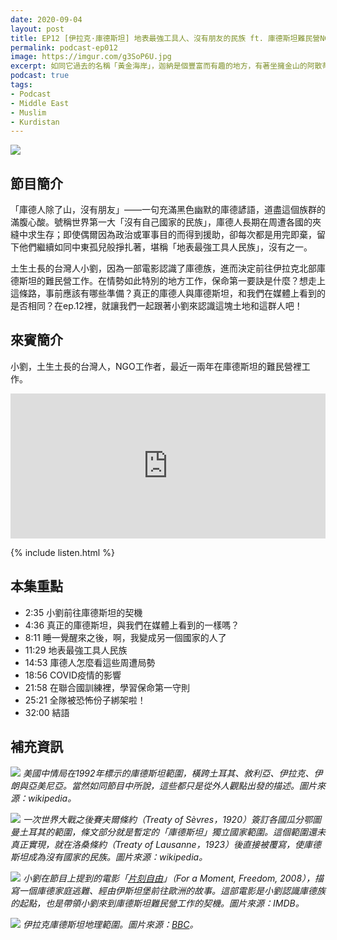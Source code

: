 ```yaml
---
date: 2020-09-04
layout: post
title: EP12 [伊拉克·庫德斯坦] 地表最強工具人、沒有朋友的民族 ft. 庫德斯坦難民營NGO工作者 小劉
permalink: podcast-ep012
image: https://imgur.com/g3SoP6U.jpg
excerpt: 如同它過去的名稱「黃金海岸」，迦納是個豐富而有趣的地方，有著坐擁金山的阿散蒂帝國、平價莽原Mole國家公園、西非麥加Larabanga、過去囚禁奴隸的海岸角城堡，今天就跟著主廚Jerome一起去走走吧！
podcast: true
tags:
- Podcast
- Middle East
- Muslim
- Kurdistan
---
```


![](https://imgur.com/g3SoP6U.jpg)

## 節目簡介

「庫德人除了山，沒有朋友」——一句充滿黑色幽默的庫德諺語，道盡這個族群的滿腹心酸。號稱世界第一大「沒有自己國家的民族」，庫德人長期在周遭各國的夾縫中求生存；即使偶爾因為政治或軍事目的而得到援助，卻每次都是用完即棄，留下他們繼續如同中東孤兒般掙扎著，堪稱「地表最強工具人民族」，沒有之一。

土生土長的台灣人小劉，因為一部電影認識了庫德族，進而決定前往伊拉克北部庫德斯坦的難民營工作。在情勢如此特別的地方工作，保命第一要訣是什麼？想走上這條路，事前應該有哪些準備？真正的庫德人與庫德斯坦，和我們在媒體上看到的是否相同？在ep.12裡，就讓我們一起跟著小劉來認識這塊土地和這群人吧！

## 來賓簡介

小劉，土生土長的台灣人，NGO工作者，最近一兩年在庫德斯坦的難民營裡工作。

<iframe src="https://open.spotify.com/embed-podcast/episode/6q8PqvSpC256GJHi4aL3DK" width="100%" height="232" frameborder="0" allowtransparency="true" allow="encrypted-media"></iframe>

{% include listen.html %}

## 本集重點

* 2:35 小劉前往庫德斯坦的契機
* 4:36 真正的庫德斯坦，與我們在媒體上看到的一樣嗎？
* 8:11 睡一覺醒來之後，啊，我變成另一個國家的人了
* 11:29 地表最強工具人民族
* 14:53 庫德人怎麼看這些周遭局勢
* 18:56 COVID疫情的影響
* 21:58 在聯合國訓練裡，學習保命第一守則
* 25:21 全隊被恐怖份子綁架啦！
* 32:00 結語

## 補充資訊

![](https://upload.wikimedia.org/wikipedia/commons/e/e7/Kurdish-inhabited_area_by_CIA_%281992%29_box_inset_removed.jpg)
*美國中情局在1992年標示的庫德斯坦範圍，橫跨土耳其、敘利亞、伊拉克、伊朗與亞美尼亞。當然如同節目中所說，這些都只是從外人觀點出發的描述。圖片來源：wikipedia。*

![](https://upload.wikimedia.org/wikipedia/commons/thumb/1/16/Treaty_of_S%C3%A8vres_1920.svg/1024px-Treaty_of_S%C3%A8vres_1920.svg.png)
*一次世界大戰之後賽夫爾條約（Treaty of Sèvres，1920）簽訂各國瓜分鄂圖曼土耳其的範圍，條文部分就是暫定的「庫德斯坦」獨立國家範圍。這個範圍還未真正實現，就在洛桑條約（Treaty of Lausanne，1923）後直接被覆寫，使庫德斯坦成為沒有國家的民族。圖片來源：wikipedia。*

![](https://m.media-amazon.com/images/M/MV5BMTUyMzc3MjQ0Ml5BMl5BanBnXkFtZTcwMjI5NDI5Ng@@._V1_.jpg)
*小劉在節目上提到的電影「[片刻自由](https://www.imdb.com/title/tt1296337/)」（For a Moment, Freedom, 2008），描寫一個庫德家庭逃難、經由伊斯坦堡前往歐洲的故事。這部電影是小劉認識庫德族的起點，也是帶領小劉來到庫德斯坦難民營工作的契機。圖片來源：IMDB。*

![](https://ichef.bbci.co.uk/news/800/cpsprodpb/B78F/production/_97819964_iraq_kurdish_areas_map6241-3.png)
*伊拉克庫德斯坦地理範圍。圖片來源：[BBC](https://www.bbc.com/news/world-middle-east-41398199)。*